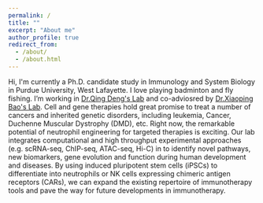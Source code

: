 ```yaml
---
permalink: /
title: ""
excerpt: "About me"
author_profile: true
redirect_from: 
  - /about/
  - /about.html
---
```


Hi, I'm currently a Ph.D. candidate study in Immunology and System Biology in Purdue University, West Lafayette. 
I love playing badminton and fly fishing.
I’m working in [Dr.Qing Deng's Lab](https://www.denglab.us/research) and co-adviosred by [Dr.Xiaoping Bao's Lab](https://sites.google.com/view/xiaoping-bao/research). Cell and gene therapies hold great promise to treat a number of cancers and inherited genetic disorders, including leukemia, Cancer, Duchenne Muscular Dystrophy (DMD), etc. Right now, the remarkable potential of neutrophil engineering for targeted therapies is exciting. Our lab integrates computational and high throughput experimental approaches (e.g. scRNA-seq, ChIP-seq, ATAC-seq, Hi-C) in to identify novel pathways, new biomarkers, gene evolution and function during human development and diseases. By using induced pluripotent stem cells (iPSCs) to differentiate into neutrophils or NK cells expressing chimeric antigen receptors (CARs), we can expand the existing repertoire of immunotherapy tools and pave the way for future developments in immunotherapy.
